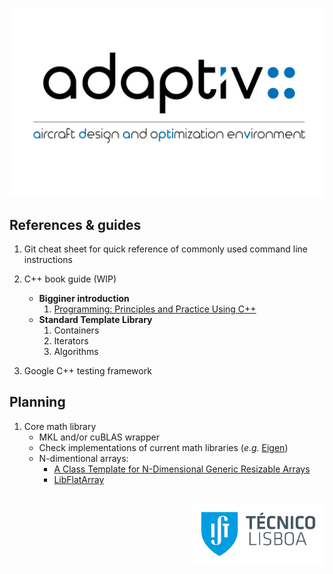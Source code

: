 ![adaptive-logo](./doc/adaptive.jpeg)

## References & guides

1. Git cheat sheet for quick reference of commonly used command line instructions

1. C++ book guide (WIP)
    * **Bigginer introduction**
        1. [Programming: Principles and Practice Using C++](https://www.amazon.com/dp/0321992784/)
    * **Standard Template Library**
        1. Containers
        1. Iterators
        1. Algorithms
1. Google C++ testing framework

## Planning

1. Core math library
    * MKL and/or cuBLAS wrapper
    * Check implementations of current math libraries (_e.g._  [Eigen](http://eigen.tuxfamily.org))
    * N-dimentional arrays:
        * [A Class Template for N-Dimensional Generic Resizable Arrays](http://www.drdobbs.com/a-class-template-for-n-dimensional-gener/184401319)
        * [LibFlatArray](http://www.libgeodecomp.org/libflatarray.html)
##

<img align="right" src="./doc/IST_logo.png" height="100" alt="IST-logo" >